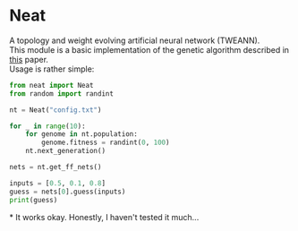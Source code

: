 # Neat
A topology and weight evolving artificial neural network (TWEANN).<br/>
This module is a basic implementation of the genetic algorithm described in [this](http://nn.cs.utexas.edu/downloads/papers/stanley.ec02.pdf) paper.<br/>
Usage is rather simple:
```python
from neat import Neat
from random import randint

nt = Neat("config.txt")

for _ in range(10):
    for genome in nt.population:
        genome.fitness = randint(0, 100)
    nt.next_generation()

nets = nt.get_ff_nets()

inputs = [0.5, 0.1, 0.8]
guess = nets[0].guess(inputs)
print(guess)
```

\* It works okay. Honestly, I haven't tested it much...

